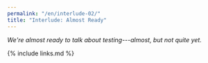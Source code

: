 ```yaml
---
permalink: "/en/interlude-02/"
title: "Interlude: Almost Ready"
---
```


*We're almost ready to talk about testing---almost,
but not quite yet.*

{% include links.md %}
